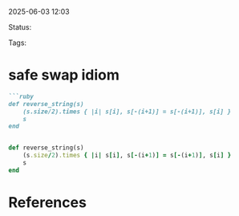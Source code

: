 2025-06-03 12:03

Status:

Tags:

# safe swap idiom

```ruby
```ruby
def reverse_string(s)
    (s.size/2).times { |i| s[i], s[-(i+1)] = s[-(i+1)], s[i] }
    s
end
```
```
```

```ruby
def reverse_string(s)
    (s.size/2).times { |i| s[i], s[-(i+1)] = s[-(i+1)], s[i] }
    s
end
```
# References

